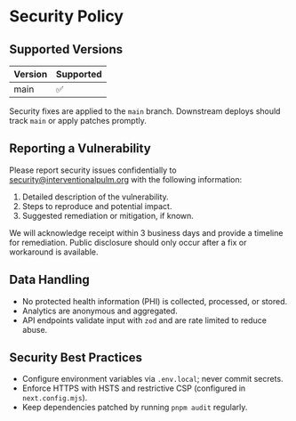 # Security Policy

## Supported Versions

| Version | Supported |
| ------- | --------- |
| main    | ✅         |

Security fixes are applied to the `main` branch. Downstream deploys should track `main` or apply patches promptly.

## Reporting a Vulnerability

Please report security issues confidentially to security@interventionalpulm.org with the following information:

1. Detailed description of the vulnerability.
2. Steps to reproduce and potential impact.
3. Suggested remediation or mitigation, if known.

We will acknowledge receipt within 3 business days and provide a timeline for remediation. Public disclosure should only occur after a fix or workaround is available.

## Data Handling

- No protected health information (PHI) is collected, processed, or stored.
- Analytics are anonymous and aggregated.
- API endpoints validate input with `zod` and are rate limited to reduce abuse.

## Security Best Practices

- Configure environment variables via `.env.local`; never commit secrets.
- Enforce HTTPS with HSTS and restrictive CSP (configured in `next.config.mjs`).
- Keep dependencies patched by running `pnpm audit` regularly.

